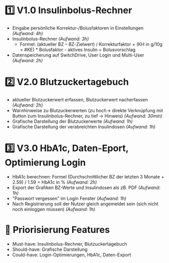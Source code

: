 # 1️⃣ V1.0 Insulinbolus-Rechner
- Eingabe persönliche Korrektur-/Bolusfaktoren in Einstellungen *(Aufwand: 4h)*
- Insulinbolus-Rechner *(Aufwand: 3h)*
    - Formel: (aktueller BZ – BZ-Zielwert) / Korrekturfaktor + (KH in g/10g = #KE) * Bolusfaktor - aktives Insulin = Bolusvorschlag
- Datenspeicherung auf SwitchDrive, User Login und Multi-User *(Aufwand: 2h)*

# 2️⃣ V2.0 Blutzuckertagebuch
- aktueller Blutzuckerwert erfassen, Blutzuckerwert nacherfassen *(Aufwand: 2h)*
- Warnhinweise zu Blutzuckerwerten (zu hoch-> direkte Verknüpfung mit Button zum Insulinbolus-Rechner, zu tief -> Hinweis) *(Aufwand: 30min)*
- Grafische Darstellung der Blutzuckerwerte *(Aufwand: 1h)*
- Grafische Darstellung der verabreichten Insulindosen *(Aufwand: 1h)*

# 3️⃣ V3.0 HbA1c, Daten-Eport, Optimierung Login
- HbA1c berechnen: Formel (Durchschnittlicher BZ der letzten 3 Monate + 2.59) / 1.59 = HbA1c in % *(Aufwand: 2h)*
- Export der Grafiken BZ-Werte und Insulindosen als zB. PDF *(Aufwand: 1h)*
- "Passwort vergessen" im Login Fenster *(Aufwand: 1h)*
- Nach Registrierung soll der Nutzer gleich angemeldet sein (sich nicht noch einloggen müssen) *(Aufwand: 1h)*

# 🔢 Priorisierung Features
- Must-have: Insulinbolus-Rechner, Blutzuckertagebuch
- Should-have: Grafische Darstellung
- Could-have: Login-Optimierungen, HbA1c, Daten-Export

